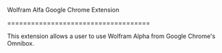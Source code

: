 Wolfram Alfa Google Chrome Extension

====================================

This extension allows a user to use Wolfram Alpha from Google Chrome's Omnibox.